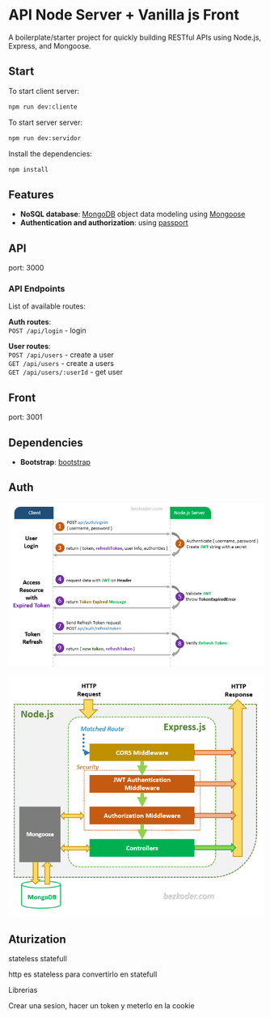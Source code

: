 # API Node Server + Vanilla js Front

A boilerplate/starter project for quickly building RESTful APIs using Node.js, Express, and Mongoose.

## Start

To start client server:

```bash
npm run dev:cliente
```

To start server server:

```bash
npm run dev:servidor
```

Install the dependencies:

```bash
npm install
```

## Features

- **NoSQL database**: [MongoDB](https://www.mongodb.com) object data modeling using [Mongoose](https://mongoosejs.com)
- **Authentication and authorization**: using [passport](http://www.passportjs.org)

## API

port: 3000

### API Endpoints

List of available routes:

**Auth routes**:\
`POST /api/login` - login

**User routes**:\
`POST /api/users` - create a user\
`GET /api/users` - create a users\
`GET /api/users/:userId` - get user

## Front

port: 3001

## Dependencies

- **Bootstrap**: [bootstrap](https://getbootstrap.com/)

## Auth

![Refresh Token](./servidor/static/jwt-refresh-token-node-js-example-flow.png)

![Node.js Express Architecture with Authentication & Authorization](./servidor/static/node-js-mongodb-jwt-authentication-architecture.png)

## Aturization

stateless statefull

http es stateless para convertirlo en statefull

Librerias

Crear una sesion, hacer un token y meterlo en la cookie
